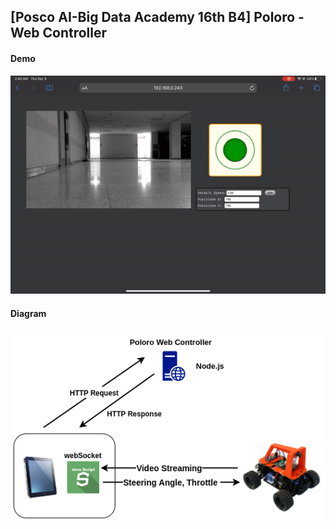 ## [Posco AI-Big Data Academy 16th B4] Poloro - Web Controller

#### Demo
![demo](./assets/img/demo.gif)

#### Diagram
![diagram](./assets/img/diagram.png)
